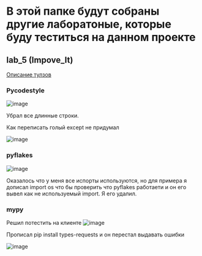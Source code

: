 # В этой папке будут собраны другие лаборатоные, которые буду теститься на данном проекте

## lab_5 (Impove_It)
[Описание тулзов](https://proglib.io/p/python-code-analysis)

### Pycodestyle
![image](https://user-images.githubusercontent.com/78679833/150684391-377ecda1-4527-490d-b2e8-f59cee84b4a5.png)

Убрал все длинные строки.

Как переписать голый except не придумал

![image](https://user-images.githubusercontent.com/78679833/150684968-7add7b6a-e9aa-4207-a1e2-87fd1212b23f.png)

### pyflakes
![image](https://user-images.githubusercontent.com/78679833/150685309-f6b116b1-3d45-46ae-939a-ebc7d6754b57.png)

Оказалось что у меня все испорты используются, но для примера я дописал import os что бы проверить что pyflakes работаети и он его вывел как не используемый import. Я его удалил.

### mypy

Решил потестить на клиенте
![image](https://user-images.githubusercontent.com/78679833/150685629-f4e5746f-8f7b-4af6-8da8-eeda2097cfdd.png)

Прописал pip install types-requests и он перестал выдавать ошибки

![image](https://user-images.githubusercontent.com/78679833/150685682-a65b0992-b724-4a87-9342-14a75e40db17.png)

